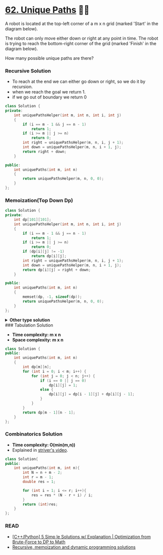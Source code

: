 # [62. Unique Paths](https://leetcode.com/problems/unique-paths/description/) 🌟🌟

A robot is located at the top-left corner of a m x n grid (marked 'Start' in the diagram below).

The robot can only move either down or right at any point in time. The robot is trying to reach the bottom-right corner of the grid (marked 'Finish' in the diagram below).

How many possible unique paths are there?

### Recursive Solution

-   To reach at the end we can either go down or right, so we do it by recursion.
-   when we reach the goal we return 1.
-   if we go out of boundary we return 0

```cpp
class Solution {
private:
    int uniquePathsHelper(int m, int n, int i, int j)
    {
        if (i == m - 1 && j == n - 1)
            return 1;
        if (i >= m || j >= n)
            return 0;
        int right = uniquePathsHelper(m, n, i, j + 1);
        int down = uniquePathsHelper(m, n, i + 1, j);
        return right + down;
    }

public:
    int uniquePaths(int m, int n)
    {
        return uniquePathsHelper(m, n, 0, 0);
    }
};
```

### Memoization(Top Down Dp)

```cpp
class Solution {
private:
    int dp[101][101];
    int uniquePathsHelper(int m, int n, int i, int j)
    {
        if (i == m - 1 && j == n - 1)
            return 1;
        if (i >= m || j >= n)
            return 0;
        if (dp[i][j] != -1)
            return dp[i][j];
        int right = uniquePathsHelper(m, n, i, j + 1);
        int down = uniquePathsHelper(m, n, i + 1, j);
        return dp[i][j] = right + down;
    }

public:
    int uniquePaths(int m, int n)
    {
        memset(dp, -1, sizeof(dp));
        return uniquePathsHelper(m, n, 0, 0);
    }
};
```

<details>
<summary><b>Other type solution</b></summary>

### Recursive Solution (TLE)

-   **Time Complexity: O(2^n)**

```cpp
class Solution {
public:
    int uniquePaths(int m, int n) {
        if(m<1||n<1) return 0;
        if(m==1||n==1) return 1;

        return uniquePaths(m-1,n)+uniquePaths(m,n-1);
    }
};
```

### Recursive + Memoization

-   remember to store calculated values in a dp - last line.
-   **Time complexity: m x n**
-   **Space complexity: m x n**

```cpp
class Solution{
private:
    int dfs(int m, int n, vector<vector<int>> &dp){
        if (m < 0 || n < 0) return 0;
        if (m == 0 || n == 0) return 1;
        if(dp[m][n]>0) return dp[m][n];
        return dp[m][n] = dfs(m - 1, n, dp) + dfs(m, n - 1, dp);
    }

public:
    int uniquePaths(int m, int n){
        vector<vector<int>> dp(m, vector<int>(n, -1));
        return dfs(m - 1, n - 1, dp);
    }
};
```

---

 </details>
### Tabulation Solution

-   **Time complexity: m x n**
-   **Space complexity: m x n**

```cpp
class Solution {
public:
    int uniquePaths(int m, int n)
    {
        int dp[m][n];
        for (int i = 0; i < m; i++) {
            for (int j = 0; j < n; j++) {
                if (i == 0 || j == 0)
                    dp[i][j] = 1;
                else {
                    dp[i][j] = dp[i - 1][j] + dp[i][j - 1];
                }
            }
        }
        return dp[m - 1][n - 1];
    }
};
```

### Combinatorics Solution

-   **Time complexity: O(min(m,n))**
-   Explained in [striver's video](https://www.youtube.com/watch?v=t_f0nwwdg5o&t=23s).

```cpp
class Solution{
public:
    int uniquePaths(int m, int n){
        int N = n + m - 2;
        int r = m - 1;
        double res = 1;

        for (int i = 1; i <= r; i++){
            res = res * (N - r + i) / i;
        }
        return (int)res;
    }
};
```

### READ

-   [ [C++/Python] 5 Simp le Solutions w/ Explanation | Optimization from Brute-Force to DP to Math](https://leetcode.com/problems/unique-paths/discuss/1581998/C%2B%2BPython-4-Simple-Solutions-w-Explanation-or-Optimization-from-Brute-Force-to-DP-to-Math)
-   [Recursive, memoization and dynamic programming solutions](https://leetcode.com/problems/unique-paths/discuss/182143/Recursive-memoization-and-dynamic-programming-solutions)
